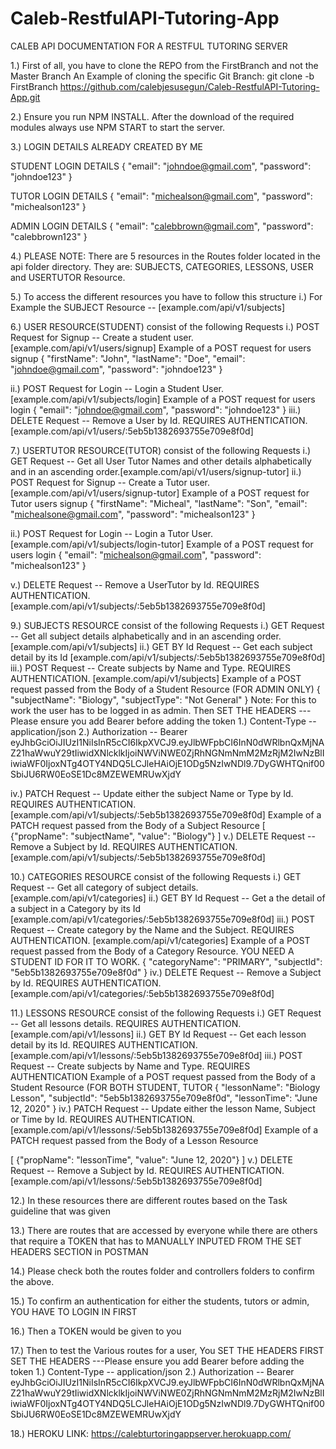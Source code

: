 # Caleb-RestfulAPI-Tutoring-App

CALEB API DOCUMENTATION FOR A RESTFUL TUTORING SERVER

1.) First of all, you have to clone the REPO from the FirstBranch and not the Master Branch
An Example of cloning the specific Git Branch: git clone -b FirstBranch https://github.com/calebjesusegun/Caleb-RestfulAPI-Tutoring-App.git

2.) Ensure you run NPM INSTALL. After the download of the required modules always use NPM START to start the server.

3.) LOGIN DETAILS ALREADY CREATED BY ME

STUDENT LOGIN DETAILS
{
	"email": "johndoe@gmail.com",
	"password": "johndoe123"
}

TUTOR LOGIN DETAILS
{
	"email": "michealson@gmail.com",
	"password": "michealson123"
}

ADMIN LOGIN DETAILS
{
	"email": "calebbrown@gmail.com",
	"password": "calebbrown123"
}



4.) PLEASE NOTE: There are 5 resources in the Routes folder located in the api folder directory.
    They are: SUBJECTS, CATEGORIES, LESSONS, USER and USERTUTOR Resource.

5.) To access the different resources you have to follow this structure
i.) For Example the SUBJECT Resource -- [example.com/api/v1/subjects]

6.) USER RESOURCE(STUDENT) consist of the following Requests
i.) POST Request for Signup -- Create a student user. [example.com/api/v1/users/signup]
Example of a POST request for users signup
{
	"firstName": "John",
	"lastName": "Doe",
	"email": "johndoe@gmail.com",
	"password": "johndoe123"
}

ii.) POST Request for Login -- Login a Student User. [example.com/api/v1/subjects/login]
Example of a POST request for users login
{
	"email": "johndoe@gmail.com",
	"password": "johndoe123"
}
iii.) DELETE Request -- Remove a User by Id. REQUIRES AUTHENTICATION. [example.com/api/v1/users/:5eb5b1382693755e709e8f0d]


7.) USERTUTOR RESOURCE(TUTOR) consist of the following Requests
i.) GET Request -- Get all User Tutor Names and other details alphabetically and in an ascending order.[example.com/api/v1/users/signup-tutor]
ii.) POST Request for Signup -- Create a Tutor user. [example.com/api/v1/users/signup-tutor]
Example of a POST request for Tutor users signup
{
	"firstName": "Micheal",
	"lastName": "Son",
	"email": "michealsone@gmail.com",
	"password": "michealson123"
}

ii.) POST Request for Login -- Login a Tutor User. [example.com/api/v1/subjects/login-tutor]
Example of a POST request for users login
{
	"email": "michealson@gmail.com",
	"password": "michealson123"
}

v.) DELETE Request -- Remove a UserTutor by Id. REQUIRES AUTHENTICATION. [example.com/api/v1/subjects/:5eb5b1382693755e709e8f0d]



9.) SUBJECTS RESOURCE consist of the following Requests
i.) GET Request -- Get all subject details alphabetically and in an ascending order.[example.com/api/v1/subjects]
ii.) GET BY Id Request -- Get each subject detail by its Id [example.com/api/v1/subjects/:5eb5b1382693755e709e8f0d]
iii.) POST Request -- Create subjects by Name and Type. REQUIRES AUTHENTICATION. [example.com/api/v1/subjects]
Example of a POST request passed from the Body of a Student Resource (FOR ADMIN ONLY)
{
	"subjectName": "Biology",
	"subjectType": "Not General"
}
Note: For this to work the user has to be logged in as admin. Then
SET THE HEADERS ---Please ensure you add Bearer before adding the token
1.) Content-Type -- application/json
2.) Authorization -- Bearer eyJhbGciOiJIUzI1NiIsInR5cCI6IkpXVCJ9.eyJlbWFpbCI6InN0dWRlbnQxMjNAZ21haWwuY29tIiwidXNlcklkIjoiNWViNWE0ZjRhNGNmNmM2MzRjM2IwNzBlIiwiaWF0IjoxNTg4OTY4NDQ5LCJleHAiOjE1ODg5NzIwNDl9.7DyGWHTQnif00SbiJU6RW0EoSE1Dc8MZEWEMRUwXjdY

iv.) PATCH Request -- Update either the subject Name or Type by Id. REQUIRES AUTHENTICATION. [example.com/api/v1/subjects/:5eb5b1382693755e709e8f0d]
Example of a PATCH request passed from the Body of a Subject Resource 
[
	{"propName": "subjectName", "value": "Biology"}
]
v.) DELETE Request -- Remove a Subject by Id. REQUIRES AUTHENTICATION. [example.com/api/v1/subjects/:5eb5b1382693755e709e8f0d]


10.) CATEGORIES RESOURCE consist of the following Requests
i.) GET Request -- Get all category of subject details.[example.com/api/v1/categories]
ii.) GET BY Id Request -- Get a the detail of a subject in a Category by its Id [example.com/api/v1/categories/:5eb5b1382693755e709e8f0d]
iii.) POST Request -- Create category by the Name and the Subject. REQUIRES AUTHENTICATION. [example.com/api/v1/categories]
Example of a POST request passed from the Body of a Category Resource. YOU NEED A STUDENT ID FOR IT TO WORK.
{
	"categoryName": "PRIMARY",
	"subjectId": "5eb5b1382693755e709e8f0d"
}
iv.) DELETE Request -- Remove a Subject by Id. REQUIRES AUTHENTICATION. [example.com/api/v1/categories/:5eb5b1382693755e709e8f0d]



11.) LESSONS RESOURCE consist of the following Requests
i.) GET Request -- Get all lessons details. REQUIRES AUTHENTICATION. [example.com/api/v1/lessons]
ii.) GET BY Id Request -- Get each lesson detail by its Id. REQUIRES AUTHENTICATION. [example.com/api/v1/lessons/:5eb5b1382693755e709e8f0d]
iii.) POST Request -- Create subjects by Name and Type. REQUIRES AUTHENTICATION
Example of a POST request passed from the Body of a Student Resource (FOR BOTH STUDENT, TUTOR
{
	"lessonName": "Biology Lesson",
	"subjectId": "5eb5b1382693755e709e8f0d",
	"lessonTime": "June 12, 2020"
}
iv.) PATCH Request -- Update either the lesson Name, Subject or Time by Id. REQUIRES AUTHENTICATION. [example.com/api/v1/lessons/:5eb5b1382693755e709e8f0d]
Example of a PATCH request passed from the Body of a Lesson Resource

[
	{"propName": "lessonTime", "value": "June 12, 2020"}
]
v.) DELETE Request -- Remove a Subject by Id. REQUIRES AUTHENTICATION. [example.com/api/v1/lessons/:5eb5b1382693755e709e8f0d]



12.) In these resources there are different routes based on the Task guideline that was given

13.) There are routes that are accessed by everyone while there are others that require a TOKEN that has to MANUALLY INPUTED FROM THE SET HEADERS SECTION in POSTMAN

14.) Please check both the routes folder and controllers folders to confirm the above. 

15.) To confirm an authentication for either the students, tutors or admin, YOU HAVE TO LOGIN IN FIRST

16.) Then a TOKEN would be given to you

17.) Then to test the Various routes for a user, You SET THE HEADERS FIRST 
SET THE HEADERS ---Please ensure you add Bearer before adding the token
1.) Content-Type -- application/json
2.) Authorization -- Bearer eyJhbGciOiJIUzI1NiIsInR5cCI6IkpXVCJ9.eyJlbWFpbCI6InN0dWRlbnQxMjNAZ21haWwuY29tIiwidXNlcklkIjoiNWViNWE0ZjRhNGNmNmM2MzRjM2IwNzBlIiwiaWF0IjoxNTg4OTY4NDQ5LCJleHAiOjE1ODg5NzIwNDl9.7DyGWHTQnif00SbiJU6RW0EoSE1Dc8MZEWEMRUwXjdY


18.) HEROKU LINK: https://calebturtoringappserver.herokuapp.com/
